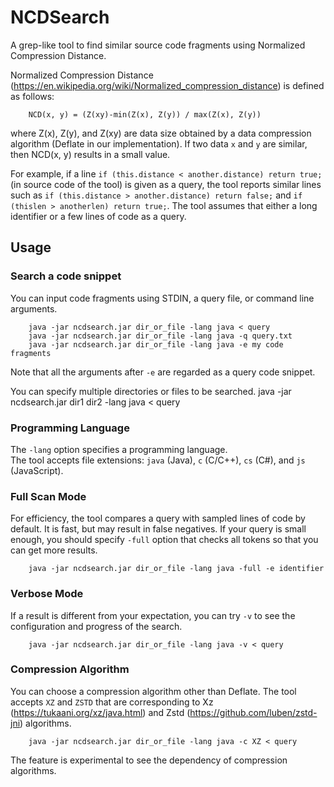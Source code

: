 # NCDSearch

A grep-like tool to find similar source code fragments using Normalized Compression Distance.

Normalized Compression Distance (https://en.wikipedia.org/wiki/Normalized_compression_distance) is defined as follows:

        NCD(x, y) = (Z(xy)-min(Z(x), Z(y)) / max(Z(x), Z(y))

where Z(x), Z(y), and Z(xy) are data size obtained by a data compression algorithm (Deflate in our implementation).
If two data `x` and `y` are similar, then NCD(x, y) results in a small value.

For example, if a line `if (this.distance < another.distance) return true;` (in source code of the tool) is given as a query, the tool reports similar lines such as 
`if (this.distance > another.distance) return false;` and `if (thislen > anotherlen) return true;`.
The tool assumes that either a long identifier or a few lines of code as a query.



## Usage

### Search a code snippet

You can input code fragments using STDIN, a query file, or command line arguments.

        java -jar ncdsearch.jar dir_or_file -lang java < query
        java -jar ncdsearch.jar dir_or_file -lang java -q query.txt
        java -jar ncdsearch.jar dir_or_file -lang java -e my code fragments

Note that all the arguments after `-e` are regarded as a query code snippet.

You can specify multiple directories or files to be searched.
        java -jar ncdsearch.jar dir1 dir2 -lang java < query


### Programming Language

The `-lang` option specifies a programming language.  
The tool accepts file extensions: `java` (Java), `c` (C/C++), `cs` (C#), and `js` (JavaScript).  


### Full Scan Mode

For efficiency, the tool compares a query with sampled lines of code by default.  It is fast, but may result in false negatives.
If your query is small enough, you should specify `-full` option that checks all tokens so that you can get more results.

        java -jar ncdsearch.jar dir_or_file -lang java -full -e identifier


### Verbose Mode

If a result is different from your expectation, you can try `-v` to see the configuration and progress of the search.

        java -jar ncdsearch.jar dir_or_file -lang java -v < query


### Compression Algorithm

You can choose a compression algorithm other than Deflate.
The tool accepts `XZ` and `ZSTD` that are corresponding to Xz (https://tukaani.org/xz/java.html) and Zstd (https://github.com/luben/zstd-jni) algorithms.

        java -jar ncdsearch.jar dir_or_file -lang java -c XZ < query

The feature is experimental to see the dependency of compression algorithms.
